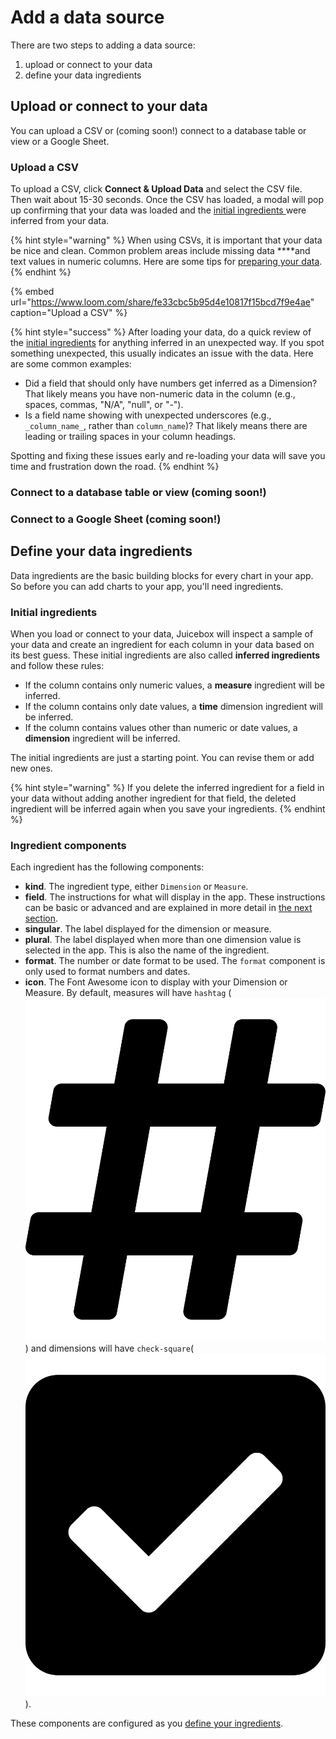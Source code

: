 # Add a data source

There are two steps to adding a data source: 

1. upload or connect to your data
2. define your data ingredients

## Upload or connect to your data

You can upload a CSV or \(coming soon!\) connect to a database table or view or a Google Sheet.

### Upload a CSV

To upload a CSV, click **Connect & Upload Data** and select the CSV file. Then wait about 15-30 seconds. Once the CSV has loaded, a modal will pop up confirming that your data was loaded and the [initial ingredients ](./#initial-ingredients)were inferred from your data. 

{% hint style="warning" %}
When using CSVs, it is important that your data be nice and clean. Common problem areas include missing data ****and text values in numeric columns. Here are some tips for [preparing your data](../../design-tips/preparing-your-data.md). 
{% endhint %}

{% embed url="https://www.loom.com/share/fe33cbc5b95d4e10817f15bcd7f9e4ae" caption="Upload a CSV" %}

{% hint style="success" %}
After loading your data, do a quick review of the [initial ingredients](./#initial-ingredients) for anything inferred in an unexpected way. If you spot something unexpected, this usually indicates an issue with the data. Here are some common examples:

* Did a field that should only have numbers get inferred as a Dimension? That likely means you have non-numeric data in the column \(e.g., spaces, commas, "N/A", "null", or "-"\).
* Is a field name showing with unexpected underscores \(e.g., `_column_name_`, rather than `column_name`\)? That likely means there are leading or trailing spaces in your column headings.

Spotting and fixing these issues early and re-loading your data will save you time and frustration down the road.
{% endhint %}

### Connect to a database table or view \(coming soon!\)

### Connect to a Google Sheet \(coming soon!\)

## Define your data ingredients

Data ingredients are the basic building blocks for every chart in your app. So before you can add charts to your app, you'll need ingredients.

### Initial ingredients

When you load or connect to your data, Juicebox will inspect a sample of your data and create an ingredient for each column in your data based on its best guess. These initial ingredients are also called **inferred ingredients** and follow these rules:

* If the column contains only numeric values, a **measure** ingredient will be inferred.
* If the column contains only date values, a **time** dimension ingredient will be inferred.
* If the column contains values other than numeric or date values, a **dimension** ingredient will be inferred. 

The initial ingredients are just a starting point. You can revise them or add new ones. 

{% hint style="warning" %}
If you delete the inferred ingredient for a field in your data without adding another ingredient for that field, the deleted ingredient will be inferred again when you save your ingredients. 
{% endhint %}

### Ingredient components

Each ingredient has the following components:

* **kind**. The ingredient type, either `Dimension` or `Measure`. 
* **field**. The instructions for what will display in the app. These instructions can be basic or advanced and are explained in more detail in [the next section](defining-ingredients.md). 
* **singular**. The label displayed for the dimension or measure. 
* **plural**. The label displayed when more than one dimension value is selected in the app. This is also the name of the ingredient.
* **format**. The number or date format to be used. The `format` component is only used to format numbers and dates. 
* **icon**. The Font Awesome icon to display with your Dimension or Measure. By default, measures will have `hashtag` \(![](../../../.gitbook/assets/hashtag-solid.svg)\) and dimensions will have `check-square`\( ![](../../../.gitbook/assets/check-square-solid.svg) \). 

These components are configured as you [define your ingredients](defining-ingredients.md). 



